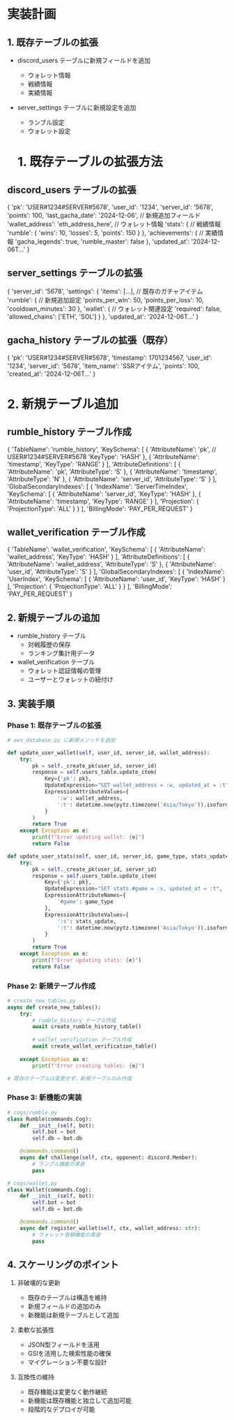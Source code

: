 # 実装計画

## 1. 既存テーブルの拡張
- discord_users テーブルに新規フィールドを追加
  - ウォレット情報
  - 戦績情報
  - 実績情報
- server_settings テーブルに新規設定を追加
  - ランブル設定
  - ウォレット設定

  # 1. 既存テーブルの拡張方法

## discord_users テーブルの拡張
{
    'pk': 'USER#1234#SERVER#5678',
    'user_id': '1234',
    'server_id': '5678',
    'points': 100,
    'last_gacha_date': '2024-12-06',
    // 新規追加フィールド
    'wallet_address': 'eth_address_here',  // ウォレット情報
    'stats': {  // 戦績情報
        'rumble': {
            'wins': 10,
            'losses': 5,
            'points': 150
        }
    },
    'achievements': {  // 実績情報
        'gacha_legends': true,
        'rumble_master': false
    },
    'updated_at': '2024-12-06T...'
}

## server_settings テーブルの拡張
{
    'server_id': '5678',
    'settings': {
        'items': [...],  // 既存のガチャアイテム
        'rumble': {  // 新規追加設定
            'points_per_win': 50,
            'points_per_loss': 10,
            'cooldown_minutes': 30
        },
        'wallet': {  // ウォレット関連設定
            'required': false,
            'allowed_chains': ['ETH', 'SOL']
        }
    },
    'updated_at': '2024-12-06T...'
}

## gacha_history テーブルの拡張（既存）
{
    'pk': 'USER#1234#SERVER#5678',
    'timestamp': 1701234567,
    'user_id': '1234',
    'server_id': '5678',
    'item_name': 'SSRアイテム',
    'points': 100,
    'created_at': '2024-12-06T...'
}

# 2. 新規テーブル追加

## rumble_history テーブル作成
{
    'TableName': 'rumble_history',
    'KeySchema': [
        {
            'AttributeName': 'pk',  // USER#1234#SERVER#5678
            'KeyType': 'HASH'
        },
        {
            'AttributeName': 'timestamp',
            'KeyType': 'RANGE'
        }
    ],
    'AttributeDefinitions': [
        {
            'AttributeName': 'pk',
            'AttributeType': 'S'
        },
        {
            'AttributeName': 'timestamp',
            'AttributeType': 'N'
        },
        {
            'AttributeName': 'server_id',
            'AttributeType': 'S'
        }
    ],
    'GlobalSecondaryIndexes': [
        {
            'IndexName': 'ServerTimeIndex',
            'KeySchema': [
                {
                    'AttributeName': 'server_id',
                    'KeyType': 'HASH'
                },
                {
                    'AttributeName': 'timestamp',
                    'KeyType': 'RANGE'
                }
            ],
            'Projection': {
                'ProjectionType': 'ALL'
            }
        }
    ],
    'BillingMode': 'PAY_PER_REQUEST'
}

## wallet_verification テーブル作成
{
    'TableName': 'wallet_verification',
    'KeySchema': [
        {
            'AttributeName': 'wallet_address',
            'KeyType': 'HASH'
        }
    ],
    'AttributeDefinitions': [
        {
            'AttributeName': 'wallet_address',
            'AttributeType': 'S'
        },
        {
            'AttributeName': 'user_id',
            'AttributeType': 'S'
        }
    ],
    'GlobalSecondaryIndexes': [
        {
            'IndexName': 'UserIndex',
            'KeySchema': [
                {
                    'AttributeName': 'user_id',
                    'KeyType': 'HASH'
                }
            ],
            'Projection': {
                'ProjectionType': 'ALL'
            }
        }
    ],
    'BillingMode': 'PAY_PER_REQUEST'
}

## 2. 新規テーブルの追加
- rumble_history テーブル
  - 対戦履歴の保存
  - ランキング集計用データ
- wallet_verification テーブル
  - ウォレット認証情報の管理
  - ユーザーとウォレットの紐付け

## 3. 実装手順

### Phase 1: 既存テーブルの拡張
```python
# aws_database.py に新規メソッドを追加

def update_user_wallet(self, user_id, server_id, wallet_address):
    try:
        pk = self._create_pk(user_id, server_id)
        response = self.users_table.update_item(
            Key={'pk': pk},
            UpdateExpression="SET wallet_address = :w, updated_at = :t",
            ExpressionAttributeValues={
                ':w': wallet_address,
                ':t': datetime.now(pytz.timezone('Asia/Tokyo')).isoformat()
            }
        )
        return True
    except Exception as e:
        print(f"Error updating wallet: {e}")
        return False

def update_user_stats(self, user_id, server_id, game_type, stats_update):
    try:
        pk = self._create_pk(user_id, server_id)
        response = self.users_table.update_item(
            Key={'pk': pk},
            UpdateExpression="SET stats.#game = :s, updated_at = :t",
            ExpressionAttributeNames={
                '#game': game_type
            },
            ExpressionAttributeValues={
                ':s': stats_update,
                ':t': datetime.now(pytz.timezone('Asia/Tokyo')).isoformat()
            }
        )
        return True
    except Exception as e:
        print(f"Error updating stats: {e}")
        return False
```

### Phase 2: 新規テーブル作成
```python
# create_new_tables.py
async def create_new_tables():
    try:
        # rumble_history テーブル作成
        await create_rumble_history_table()
        
        # wallet_verification テーブル作成
        await create_wallet_verification_table()
        
    except Exception as e:
        print(f"Error creating tables: {e}")

# 既存のテーブルは変更せず、新規テーブルのみ作成
```

### Phase 3: 新機能の実装

```python
# cogs/rumble.py
class Rumble(commands.Cog):
    def __init__(self, bot):
        self.bot = bot
        self.db = bot.db

    @commands.command()
    async def challenge(self, ctx, opponent: discord.Member):
        # ランブル機能の実装
        pass

# cogs/wallet.py
class Wallet(commands.Cog):
    def __init__(self, bot):
        self.bot = bot
        self.db = bot.db

    @commands.command()
    async def register_wallet(self, ctx, wallet_address: str):
        # ウォレット登録機能の実装
        pass
```

## 4. スケーリングのポイント

1. 非破壊的な更新
   - 既存のテーブルは構造を維持
   - 新規フィールドの追加のみ
   - 新機能は新規テーブルとして追加

2. 柔軟な拡張性
   - JSON型フィールドを活用
   - GSIを活用した検索性能の確保
   - マイグレーション不要な設計

3. 互換性の維持
   - 既存機能は変更なく動作継続
   - 新機能は既存機能と独立して追加可能
   - 段階的なデプロイが可能
